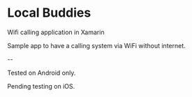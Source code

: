 # Local Buddies
Wifi calling application in Xamarin

Sample app to have a calling system via WiFi without internet.


--

Tested on Android only.

Pending testing on iOS.
